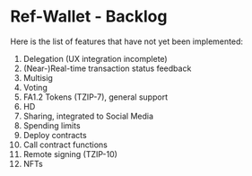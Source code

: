 # Ref-Wallet - Backlog

Here is the list of features that have not yet been implemented:

1. Delegation (UX integration incomplete)
1. (Near-)Real-time transaction status feedback
1. Multisig
1. Voting
1. FA1.2 Tokens (TZIP-7), general support
1. HD
1. Sharing, integrated to Social Media
1. Spending limits
1. Deploy contracts
1. Call contract functions
1. Remote signing (TZIP-10)
1. NFTs
